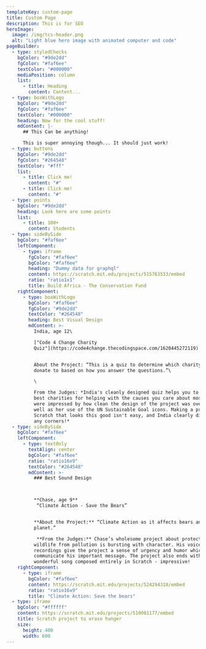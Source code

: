 ```yaml
---
templateKey: custom-page
title: Custom Page
description: This is for SEO
heroImage:
  image: /img/tcs-header.png
  alt: "Light blue hero image with animated computer and code"
pageBuilder:
  - type: styledChecks
    bgColor: "#9de2dd"
    fgColor: "#faf6ee"
    textColor: "#000000"
    mediaPosition: column
    list:
      - title: Heading
        content: Content...
  - type: boxWithLogo
    bgColor: "#9de2dd"
    fgColor: "#faf6ee"
    textColor: "#000000"
    heading: Now for the cool stuff!
    mdContent: |-
      ## This Can be anything!

      This is super annoying though... It should just work!
  - type: buttons
    bgColor: "#9de2dd"
    fgColor: "#264548"
    textColor: "#fff"
    list:
      - title: Click me!
        content: "#"
      - title: Click me!
        content: "#"
  - type: points
    bgColor: "#9de2dd"
    heading: Look here are some points
    list:
      - title: 100+
        content: Students
  - type: sideBySide
    bgColor: "#faf6ee"
    leftComponent:
      - type: iframe
        fgColor: "#faf6ee"
        bgColor: "#faf6ee"
        heading: "Dummy data for graphql"
        content: https://scratch.mit.edu/projects/515763533/embed
        ratio: "ratio1x1"
        title: Build Africa - The Conservation Fund
    rightComponent:
      - type: boxWithLogo
        bgColor: "#faf6ee"
        fgColor: "#9de2dd"
        textColor: "#264548"
        heading: Best Visual Design
        mdContent: >-
          India, age 12\

          ["Code 4 Change Charity
          Quiz"](https://code4change.thecodingspace.com/1620445272119)


          About the Project: “This is a quiz to determine which charity to
          donate to based on how you answer the questions.”\

          \

          From the Judges: *India's cleanly designed quiz helps you to find the
          best charities for helping with the causes you care about most. We
          were impressed by how clean the design of the project was overall, as
          well as her use of the UN Sustainable Goal icons. Making a project in
          Scratch that looks this good isn't easy, and India clearly didn't cut
          any corners!*
  - type: sideBySide
    bgColor: "#faf6ee"
    leftComponent:
      - type: textOnly
        textAlign: center
        bgColor: "#faf6ee"
        ratio: "ratio16x9"
        textColor: "#264548"
        mdContent: >-
          ### Best Sound Design



          **Chase, age 9**
           “Climate Action - Save the Bears”


          **About the Project:** “Climate Action as it affects bears and our
          planet.”

           **From the Judges:** Chase’s wholesome project about protecting
          wildlife from pollution is bursting with character. His voice
          recordings give the project a sense of urgency and humor which help to
          communicate his important message. The project also ends with a
          wonderful song composed entirely in Scratch - impressive!
    rightComponent:
      - type: iframe
        bgColor: "#faf6ee"
        content: https://scratch.mit.edu/projects/524294318/embed
        ratio: "ratio16x9"
        title: "Climate Action: Save the bears"
  - type: iframe
    bgColor: "#ffffff"
    content: https://scratch.mit.edu/projects/510001177/embed
    title: Scratch project to erase hunger
    size:
      height: 400
      width: 600
---
```

